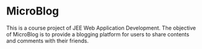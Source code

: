 # MicroBlog 

This is a course project of JEE Web Application Development. The objective of MicroBlog is to provide a blogging platform for users to share contents and comments with their friends. 

